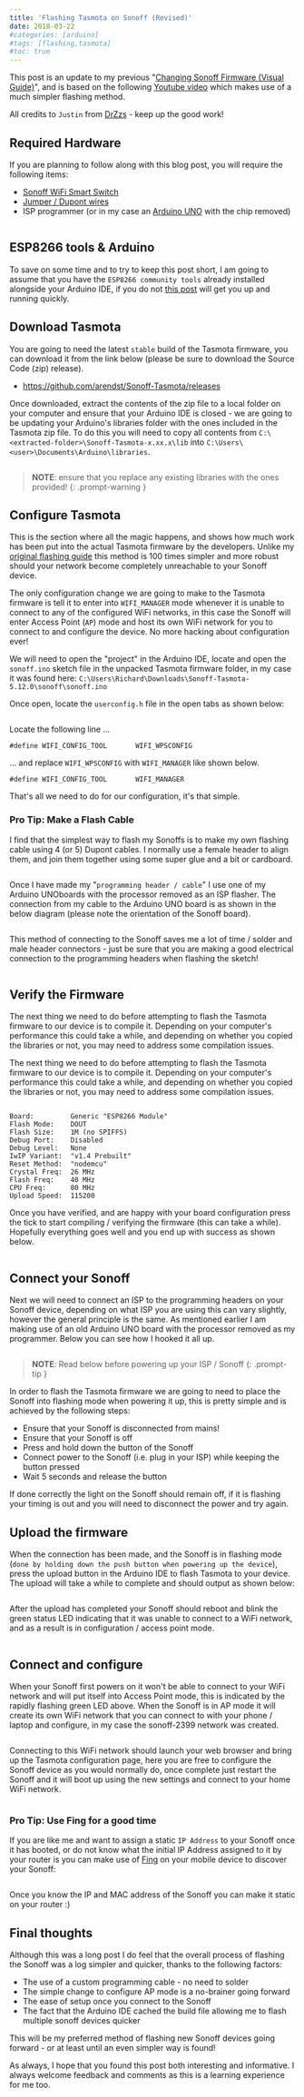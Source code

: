 ```yaml
---
title: 'Flashing Tasmota on Sonoff (Revised)'
date: 2018-03-22
#categories: [arduino]
#tags: [flashing,tasmota]
#toc: true
---
```


This post is an update to my previous "[Changing Sonoff Firmware (Visual Guide)](https://www.richardn.ca/posts/ChangingSonoffFirmwareVisualGuide/)", and is based on the following [Youtube video](https://www.youtube.com/watch?v=c2IUIUnxjUY&list=PLsc3WxZ0b5g2Y9AoWrJTPKy7-Q0GZAhIH&index=2) which makes use of a much simpler flashing method.

All credits to `Justin` from [DrZzs](https://www.youtube.com/channel/UC7G4tLa4Kt6A9e3hJ-HO8ng/featured) - keep up the good work!

## Required Hardware
If you are planning to follow along with this blog post, you will require the following items:

- [Sonoff WiFi Smart Switch](https://www.banggood.com/SONOFF-BASICR2-10A-2200W-WIFI-Wireless-Smart-Switch-Remote-Control-Socket-APP-Timer-AC90-250V-50-or-60Hz-Works-with-Amazon-Alexa-Google-Home-Assistant-IFTTT-p-1019971.html?imageAb=2&p=5T250523689812015082&akmClientCountry=CA&cur_warehouse=CN)
- [Jumper / Dupont wires](https://www.banggood.com/Geekcreit-3-IN-1-120pcs-10cm-Male-To-Female-Female-To-Female-Male-To-Male-Jumper-Cable-For-p-1054670.html?imageAb=2&p=5T250523689812015082&akmClientCountry=CA&cur_warehouse=CN)
- ISP programmer (or in my case an [Arduino UNO](https://www.banggood.com/Wholesale-Geekcreit-UNO-R3-ATmega16U2-AVR-USB-Development-Main-Board-Geekcreit-for-Arduino-products-that-work-with-official-Arduino-boards-p-68537.html?imageAb=2&p=5T250523689812015082&akmClientCountry=CA&cur_warehouse=CN) with the chip removed)

<img src="./001.jpg" alt="" />

## ESP8266 tools & Arduino
To save on some time and to try to keep this post short, I am going to assume that you have the `ESP8266 community tools` already installed alongside your Arduino IDE, if you do not [this post](https://www.richardn.ca/posts/SettingUpEsp8266OnArduino/) will get you up and running quickly.

## Download Tasmota
You are going to need the latest `stable` build of the Tasmota firmware, you can download it from the link below (please be sure to download the Source Code (zip) release).

- https://github.com/arendst/Sonoff-Tasmota/releases

Once downloaded, extract the contents of the zip file to a local folder on your computer and ensure that your Arduino IDE is closed - we are going to be updating your Arduino's libraries folder with the ones included in the Tasmota zip file. To do this you will need to copy all contents from `C:\<extracted-folder>\Sonoff-Tasmota-x.xx.x\lib` into `C:\Users\<user>\Documents\Arduino\libraries`.

<img src="./002.png" alt="" />

> **NOTE**: ensure that you replace any existing libraries with the ones provided!
{: .prompt-warning }

## Configure Tasmota
This is the section where all the magic happens, and shows how much work has been put into the actual Tasmota firmware by the developers. Unlike my [original flashing guide](https://www.richardn.ca/posts/ChangingSonoffFirmwareVisualGuide/) this method is 100 times simpler and more robust should your network become completely unreachable to your Sonoff device.

The only configuration change we are going to make to the Tasmota firmware is tell it to enter into `WIFI_MANAGER` mode whenever it is unable to connect to any of the configured WiFi networks, in this case the Sonoff will enter Access Point (`AP`) mode and host its own WiFi network for you to connect to and configure the device. No more hacking about configuration ever!

We will need to open the "project" in the Arduino IDE, locate and open the `sonoff.ino` sketch file in the unpacked Tasmota firmware folder, in my case it was found here: `C:\Users\Richard\Downloads\Sonoff-Tasmota-5.12.0\sonoff\sonoff.ino`

Once open, locate the `userconfig.h` file in the open tabs as shown below:

<img src="./003.png" alt="" />

Locate the following line ...

`#define WIFI_CONFIG_TOOL       WIFI_WPSCONFIG`

... and replace `WIFI_WPSCONFIG` with `WIFI_MANAGER` like shown below.

`#define WIFI_CONFIG_TOOL       WIFI_MANAGER`

That's all we need to do for our configuration, it's that simple.

### Pro Tip: Make a Flash Cable
I find that the simplest way to flash my Sonoffs is to make my own flashing cable using 4 (or 5) Dupont cables. I normally use a female header to align them, and join them together using some super glue and a bit or cardboard.

<img src="./004.png" alt="" />

Once I have made my "`programming header / cable`" I use one of my Arduino UNOboards with the processor removed as an ISP flasher. The connection from my cable to the Arduino UNO board is as shown in the below diagram (please note the orientation of the Sonoff board).

<img src="./005.jpg" alt="" />

This method of connecting to the Sonoff saves me a lot of time / solder and male header connectors - just be sure that you are making a good electrical connection to the programming headers when flashing the sketch!

<img src="./006.jpg" alt="" />

## Verify the Firmware
The next thing we need to do before attempting to flash the Tasmota firmware to our device is to compile it. Depending on your computer's performance this could take a while, and depending on whether you copied the libraries or not, you may need to address some compilation issues.

The next thing we need to do before attempting to flash the Tasmota firmware to our device is to compile it. Depending on your computer's performance this could take a while, and depending on whether you copied the libraries or not, you may need to address some compilation issues.

<img src="./007.png" alt="" />

```
Board:         Generic "ESP8266 Module"
Flash Mode:    DOUT
Flash Size:    1M (no SPIFFS)
Debug Port:    Disabled
Debug Level:   None
IwIP Variant:  "v1.4 Prebuilt"
Reset Method:  "nodemcu"
Crystal Freq:  26 MHz
Flash Freq:    40 MHz
CPU Freq:      80 MHz
Upload Speed:  115200
```

Once you have verified, and are happy with your board configuration press the tick to start compiling / verifying the firmware (this can take a while). Hopefully everything goes well and you end up with success as shown below.

<img src="./008.png" alt="" />

## Connect your Sonoff
Next we will need to connect an ISP to the programming headers on your Sonoff device, depending on what ISP you are using this can vary slightly, however the general principle is the same. As mentioned earlier I am making use of an old Arduino UNO board with the processor removed as my programmer. Below you can see how I hooked it all up.

<img src="./009.jpg" alt="" />

> **NOTE**: Read below before powering up your ISP / Sonoff
{: .prompt-tip }

In order to flash the Tasmota firmware we are going to need to place the Sonoff into flashing mode when powering it up, this is pretty simple and is achieved by the following steps:

- Ensure that your Sonoff is disconnected from mains!
- Ensure that your Sonoff is off
- Press and hold down the button of the Sonoff
- Connect power to the Sonoff (i.e. plug in your ISP) while keeping the button pressed
- Wait 5 seconds and release the button

If done correctly the light on the Sonoff should remain off, if it is flashing your timing is out and you will need to disconnect the power and try again.

## Upload the firmware
When the connection has been made, and the Sonoff is in flashing mode (`done by holding down the push button when powering up the device`), press the upload button in the Arduino IDE to flash Tasmota to your device. The upload will take a while to complete and should output as shown below:

<img src="./010.png" alt="" />

After the upload has completed your Sonoff should reboot and blink the green status LED indicating that it was unable to connect to a WiFi network, and as a result is in configuration / access point mode.

<img src="./011.gif" alt="" />

## Connect and configure
When your Sonoff first powers on it won't be able to connect to your WiFi network and will put itself into Access Point mode, this is indicated by the rapidly flashing green LED above. When the Sonoff is in AP mode it will create its own WiFi network that you can connect to with your phone / laptop and configure, in my case the sonoff-2399 network was created.

<img src="./012.png" alt="" />

Connecting to this WiFi network should launch your web browser and bring up the Tasmota configuration page, here you are free to configure the Sonoff device as you would normally do, once complete just restart the Sonoff and it will boot up using the new settings and connect to your home WiFi network.

<img src="./013.png" alt="" />

### Pro Tip: Use Fing for a good time
If you are like me and want to assign a static `IP Address` to your Sonoff once it has booted, or do not know what the initial IP Address assigned to it by your router is you can make use of [Fing](https://www.fing.com/) on your mobile device to discover your Sonoff:

<img src="./014.png" alt="" />

Once you know the IP and MAC address of the Sonoff you can make it static on your router :)

## Final thoughts
Although this was a long post I do feel that the overall process of flashing the Sonoff was a log simpler and quicker, thanks to the following factors:

- The use of a custom programming cable - no need to solder
- The simple change to configure AP mode is a no-brainer going forward
- The ease of setup once you connect to the Sonoff
- The fact that the Arduino IDE cached the build file allowing me to flash multiple sonoff devices quicker

This will be my preferred method of flashing new Sonoff devices going forward - or at least until an even simpler way is found!

As always, I hope that you found this post both interesting and informative. I always welcome feedback and comments as this is a learning experience for me too.
